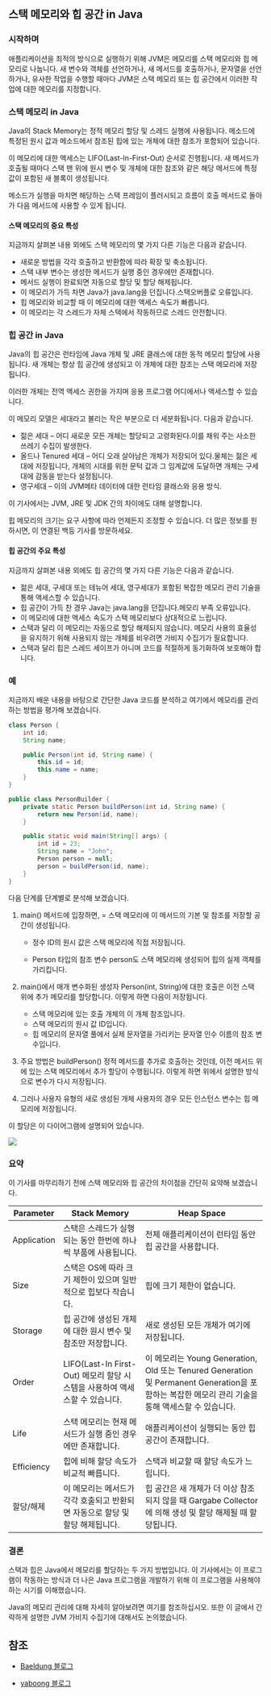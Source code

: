 ## 스택 메모리와 힙 공간 in Java

### 시작하며

애플리케이션을 최적의 방식으로 실행하기 위해 JVM은 메모리를 스택 메모리와 힙 메모리로 나눕니다. 새 변수와 객체를 선언하거나, 새 메서드를 호출하거나, 문자열을 선언하거나, 유사한 작업을 수행할 때마다 JVM은 스택 메모리 또는 힙 공간에서 이러한 작업에 대한 메모리를 지정합니다.



### 스택 메모리 in Java

Java의 Stack Memory는 정적 메모리 할당 및 스레드 실행에 사용됩니다. 메소드에 특정된 원시 값과 메소드에서 참조된 힙에 있는 개체에 대한 참조가 포함되어 있습니다.

이 메모리에 대한 액세스는 LIFO(Last-In-First-Out) 순서로 진행됩니다. 새 메서드가 호출될 때마다 스택 맨 위에 원시 변수 및 개체에 대한 참조와 같은 해당 메서드에 특정 값이 포함된 새 블록이 생성됩니다.

메소드가 실행을 마치면 해당하는 스택 프레임이 플러시되고 흐름이 호출 메서드로 돌아가 다음 메서드에 사용할 수 있게 됩니다.



#### 스택 메모리의 중요 특성

지금까지 살펴본 내용 외에도 스택 메모리의 몇 가지 다른 기능은 다음과 같습니다.

- 새로운 방법을 각각 호출하고 반환함에 따라 확장 및 축소됩니다.
- 스택 내부 변수는 생성한 메서드가 실행 중인 경우에만 존재합니다.
- 메서드 실행이 완료되면 자동으로 할당 및 할당 해제됩니다.
- 이 메모리가 가득 차면 Java가 java.lang을 던집니다.스택오버플로 오류입니다.
- 힙 메모리와 비교할 때 이 메모리에 대한 액세스 속도가 빠릅니다.
- 이 메모리는 각 스레드가 자체 스택에서 작동하므로 스레드 안전합니다.



### 힙 공간 in Java

Java의 힙 공간은 런타임에 Java 개체 및 JRE 클래스에 대한 동적 메모리 할당에 사용됩니다. 새 개체는 항상 힙 공간에 생성되고 이 개체에 대한 참조는 스택 메모리에 저장됩니다.

이러한 개체는 전역 액세스 권한을 가지며 응용 프로그램 어디에서나 액세스할 수 있습니다.

이 메모리 모델은 세대라고 불리는 작은 부분으로 더 세분화됩니다. 다음과 같습니다.

- 젊은 세대 – 어디 새로운 모든 개체는 할당되고 고령화된다.이를 채워 주는 사소한 쓰레기 수집이 발생한다.
- 올드나 Tenured 세대 – 어디 오래 살아남은 개체가 저장되어 있다.물체는 젊은 세대에 저장됩니다, 개체의 시대를 위한 문턱 값과 그 임계값에 도달하면 개체는 구세대에 감동을 받는다 설정됩니다.
- 영구세대 – 이의 JVM메타 데이터에 대한 런타임 클래스와 응용 방식.

이 기사에서는 JVM, JRE 및 JDK 간의 차이에도 대해 설명합니다.

힙 메모리의 크기는 요구 사항에 따라 언제든지 조정할 수 있습니다. 더 많은 정보를 원하시면, 이 연결된 백등 기사를 방문하세요.



#### 힙 공간의 주요 특성

지금까지 살펴본 내용 외에도 힙 공간의 몇 가지 다른 기능은 다음과 같습니다.

- 젊은 세대, 구세대 또는 테뉴어 세대, 영구세대가 포함된 복잡한 메모리 관리 기술을 통해 액세스할 수 있습니다.
- 힙 공간이 가득 찬 경우 Java는 java.lang을 던집니다.메모리 부족 오류입니다.
- 이 메모리에 대한 액세스 속도가 스택 메모리보다 상대적으로 느립니다.
- 스택과 달리 이 메모리는 자동으로 할당 해제되지 않습니다. 메모리 사용의 효율성을 유지하기 위해 사용되지 않는 개체를 비우려면 가비지 수집기가 필요합니다.
- 스택과 달리 힙은 스레드 세이프가 아니며 코드를 적절하게 동기화하여 보호해야 합니다.



### 예

지금까지 배운 내용을 바탕으로 간단한 Java 코드를 분석하고 여기에서 메모리를 관리하는 방법을 평가해 보겠습니다.

```java
class Person {
    int id;
    String name;

    public Person(int id, String name) {
        this.id = id;
        this.name = name;
    }
}

public class PersonBuilder {
    private static Person buildPerson(int id, String name) {
        return new Person(id, name);
    }

    public static void main(String[] args) {
        int id = 23;
        String name = "John";
        Person person = null;
        person = buildPerson(id, name);
    }
}
```



다음 단계를 단계별로 분석해 보겠습니다.

1. main() 메서드에 입장하면, = 스택 메모리에 이 메서드의 기본 및 참조를 저장할 공간이 생성됩니다.

   - 정수 ID의 원시 값은 스택 메모리에 직접 저장됩니다.

   - Person 타입의 참조 변수 person도 스택 메모리에 생성되어 힙의 실제 객체를 가리킵니다.

2. main()에서 매개 변수화된 생성자 Person(int, String)에 대한 호출은 이전 스택 위에 추가 메모리를 할당합니다. 이렇게 하면 다음이 저장됩니다.

   - 스택 메모리에 있는 호출 개체의 이 개체 참조입니다.
   - 스택 메모리의 원시 값 ID입니다.
   - 힙 메모리의 문자열 풀에서 실제 문자열을 가리키는 문자열 인수 이름의 참조 변수입니다.

3. 주요 방법은 buildPerson() 정적 메서드를 추가로 호출하는 것인데, 이전 메서드 위에 있는 스택 메모리에서 추가 할당이 수행됩니다. 이렇게 하면 위에서 설명한 방식으로 변수가 다시 저장됩니다.

4. 그러나 사용자 유형의 새로 생성된 개체 사용자의 경우 모든 인스턴스 변수는 힙 메모리에 저장됩니다.



이 할당은 이 다이어그램에 설명되어 있습니다.

![](/Users/addpage/Dev/my-github/study/java/stack_memory_and_heap_space/images/java-heap-stack-diagram.webp)



### 요약

이 기사를 마무리하기 전에 스택 메모리와 힙 공간의 차이점을 간단히 요약해 보겠습니다.

| Parameter   | Stack Memory                                                 | Heap Space                                                   |
| ----------- | ------------------------------------------------------------ | ------------------------------------------------------------ |
| Application | 스택은 스레드가 실행되는 동안 한번에 하나씩  부품에 사용됩니다. | 전체 애플리케이션이 런타임 동안 힙 공간을 사용합니다.        |
| Size        | 스택은 OS에 따라 크기 제한이 있으며 일반적으로 힙보다 작습니다. | 힙에 크기 제한이 없습니다.                                   |
| Storage     | 힙 공간에 생성된 개체에 대한 원시 변수 및 참조만 저장합니다. | 새로 생성된 모든 개체가 여기에 저장됩니다.                   |
| Order       | LIFO(Last-In First-Out) 메모리 할당 시스템을 사용하여 액세스할 수 있습니다. | 이 메모리는 Young Generation, Old 또는 Tenured Generation 및 Permanent Generation을 포함하는 복잡한 메모리 관리 기술을 통해 액세스할 수 있습니다. |
| Life        | 스택 메모리는 현재 메서드가 실행 중인 경우에만 존재합니다.   | 애플리케이션이 실행되는 동안 힙 공간이 존재합니다.           |
| Efficiency  | 힙에 비해 할당 속도가 비교적 빠릅니다.                       | 스택과 비교할 때 할당 속도가 느립니다.                       |
| 할당/해제   | 이 메모리는 메서드가 각각 호출되고 반환되면 자동으로 할당 및 할당 해제됩니다. | 힙 공간은 새 개체가 더 이상 참조되지 않을 때 Gargabe Collector에 의해 생성 및 할당 해제될 때 할당됩니다. |



### 결론

스택과 힙은 Java에서 메모리를 할당하는 두 가지 방법입니다. 이 기사에서는 이 프로그램이 작동하는 방식과 더 나은 Java 프로그램을 개발하기 위해 이 프로그램을 사용해야 하는 시기를 이해했습니다.

Java의 메모리 관리에 대해 자세히 알아보려면 여기를 참조하십시오. 또한 이 글에서 간략하게 설명한 JVM 가비지 수집기에 대해서도 논의했습니다.

### 

## 참조

- [Baeldung 블로그](https://www.baeldung.com/java-stack-heap)

- [yaboong 블로그](https://yaboong.github.io/java/2018/05/26/java-memory-management/)